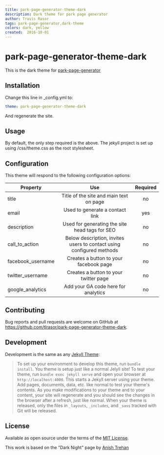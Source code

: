 ```yaml
---
title: park-page-generator-theme-dark
description: Dark theme for park page generator
author: Travis Rasor
tags: park-page-generator,dark-theme
colors: dark, yellow
created:  2016-10-01
---
```


park-page-generator-theme-dark
========

This is the dark theme for [park-page-generator](https://github.com/tlrasor/park-page-generator)

## Installation

Change this line in _config.yml to:

```yaml
theme: park-page-generator-theme-dark
```

And regenerate the site.

## Usage

By default, the only step required is the above. The jekyll project is set up using /css/theme.css as the root stylesheet.

## Configuration

This theme will respond to the following configuration options:

| Property        | Use         | Required         |
| ------------- |:-------------:|:--------------:|
| title     | Title of the site and main text on page | no |
| email      | Used to generate a contact link | yes |
| description | Used for generating the site head tags for SEO | no |
| call_to_action | Below description, invites users to contact using configured methods | no |
| facebook_username | Creates a button to your facebook page | no |
| twitter_username | Creates a button to your twitter page | no |
| google_analytics | Add your GA code here for analytics | no |


## Contributing

Bug reports and pull requests are welcome on GitHub at https://github.com/tlrasor/park-page-generator-theme-dark. 

## Development
Development is the same as any [Jekyll Theme](https://jekyllrb.com/docs/themes/):

> To set up your environment to develop this theme, run `bundle install`.
> You theme is setup just like a normal Jelyll site! To test your theme, run `bundle exec jekyll serve` and open your browser at `http://localhost:4000`. This starts a Jekyll server using your theme. Add pages, documents, data, etc. like normal to test your theme's contents. As you make modifications to your theme and to your content, your site will regenerate and you should see the changes in the browser after a refresh, just like normal.
> When your theme is released, only the files in `_layouts`, `_includes`, and `_sass` tracked with Git will be released.

## License

Available as open source under the terms of the [MIT License](http://opensource.org/licenses/MIT).

This work is based on the "Dark Night" page by [Anish Trehan](http://www.successagency.com/in/author/anishtrehan/)

